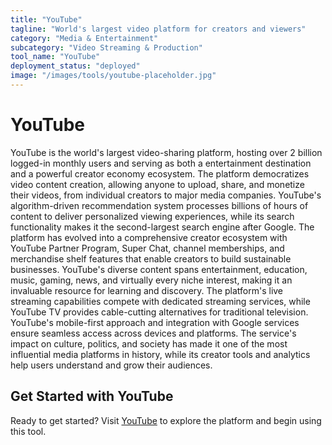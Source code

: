 ```yaml
---
title: "YouTube"
tagline: "World's largest video platform for creators and viewers"
category: "Media & Entertainment"
subcategory: "Video Streaming & Production"
tool_name: "YouTube"
deployment_status: "deployed"
image: "/images/tools/youtube-placeholder.jpg"
---
```


# YouTube

YouTube is the world's largest video-sharing platform, hosting over 2 billion logged-in monthly users and serving as both a entertainment destination and a powerful creator economy ecosystem. The platform democratizes video content creation, allowing anyone to upload, share, and monetize their videos, from individual creators to major media companies. YouTube's algorithm-driven recommendation system processes billions of hours of content to deliver personalized viewing experiences, while its search functionality makes it the second-largest search engine after Google. The platform has evolved into a comprehensive creator ecosystem with YouTube Partner Program, Super Chat, channel memberships, and merchandise shelf features that enable creators to build sustainable businesses. YouTube's diverse content spans entertainment, education, music, gaming, news, and virtually every niche interest, making it an invaluable resource for learning and discovery. The platform's live streaming capabilities compete with dedicated streaming services, while YouTube TV provides cable-cutting alternatives for traditional television. YouTube's mobile-first approach and integration with Google services ensure seamless access across devices and platforms. The service's impact on culture, politics, and society has made it one of the most influential media platforms in history, while its creator tools and analytics help users understand and grow their audiences.

## Get Started with YouTube

Ready to get started? Visit [YouTube](https://www.youtube.com) to explore the platform and begin using this tool.
